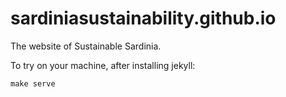 # sardiniasustainability.github.io

The website of Sustainable Sardinia.

To try on your machine, after installing jekyll:
```
make serve
```